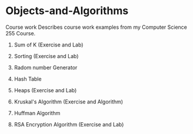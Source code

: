 # Objects-and-Algorithms
Course work
Describes course work examples from my Computer Science 255 Course.

1. Sum of K (Exercise and Lab)

2. Sorting (Exercise and Lab)

3. Radom number Generator

4. Hash Table

5. Heaps (Exercise and Lab)

6. Kruskal's Algorithm (Exercise and Algorithm)

7. Huffman Algorithm

8. RSA Encryption Algorithm (Exercise and Lab)

